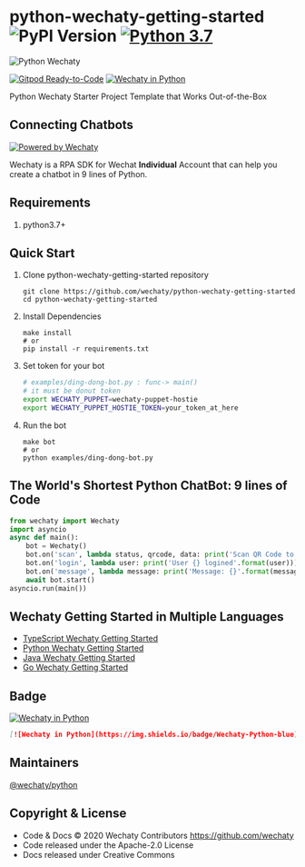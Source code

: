 # python-wechaty-getting-started ![PyPI Version](https://img.shields.io/pypi/v/wechaty?color=blue) [![Python 3.7](https://img.shields.io/badge/python-3.7+-blue.svg)](https://www.python.org/downloads/release/python-370/)

![Python Wechaty](https://wechaty.github.io/python-wechaty/images/python-wechaty.png)

[![Gitpod Ready-to-Code](https://img.shields.io/badge/Gitpod-Ready--to--Code-blue?logo=gitpod)](https://gitpod.io/#https://github.com/wechaty/python-wechaty-getting-started)
[![Wechaty in Python](https://img.shields.io/badge/Wechaty-Python-blue)](https://github.com/wechaty/python-wechaty)

Python Wechaty Starter Project Template that Works Out-of-the-Box

## Connecting Chatbots

[![Powered by Wechaty](https://img.shields.io/badge/Powered%20By-Wechaty-brightgreen.svg)](https://github.com/Wechaty/wechaty)

Wechaty is a RPA SDK for Wechat **Individual** Account that can help you create a chatbot in 9 lines of Python.

## Requirements

1. python3.7+

## Quick Start

1. Clone python-wechaty-getting-started repository

   ```shell
   git clone https://github.com/wechaty/python-wechaty-getting-started
   cd python-wechaty-getting-started
   ```

2. Install Dependencies

   ```shell
   make install
   # or
   pip install -r requirements.txt
   ```

3. Set token for your bot

    ```sh
    # examples/ding-dong-bot.py : func-> main()
    # it must be donut token
    export WECHATY_PUPPET=wechaty-puppet-hostie
    export WECHATY_PUPPET_HOSTIE_TOKEN=your_token_at_here
    ```

4. Run the bot

   ```shell
   make bot
   # or
   python examples/ding-dong-bot.py
   ```

## The World's Shortest Python ChatBot: 9 lines of Code

```python
from wechaty import Wechaty
import asyncio
async def main():
    bot = Wechaty()
    bot.on('scan', lambda status, qrcode, data: print('Scan QR Code to login: {}\nhttps://api.qrserver.com/v1/create-qr-code/?data={}'.format(status, qrcode)))
    bot.on('login', lambda user: print('User {} logined'.format(user)))
    bot.on('message', lambda message: print('Message: {}'.format(message)))
    await bot.start()
asyncio.run(main())
```

## Wechaty Getting Started in Multiple Languages

- [TypeScript Wechaty Getting Started](https://github.com/wechaty/wechaty-getting-started)
- [Python Wechaty Getting Started](https://github.com/wechaty/python-wechaty-getting-started)
- [Java Wechaty Getting Started](https://github.com/wechaty/java-wechaty-getting-started)
- [Go Wechaty Getting Started](https://github.com/wechaty/go-wechaty-getting-started)

## Badge

[![Wechaty in Python](https://img.shields.io/badge/Wechaty-Python-blue)](https://github.com/wechaty/python-wechaty)

```md
[![Wechaty in Python](https://img.shields.io/badge/Wechaty-Python-blue)](https://github.com/wechaty/python-wechaty)
```

## Maintainers

[@wechaty/python](https://github.com/orgs/wechaty/teams/python/members)

## Copyright & License

- Code & Docs © 2020 Wechaty Contributors <https://github.com/wechaty>
- Code released under the Apache-2.0 License
- Docs released under Creative Commons

